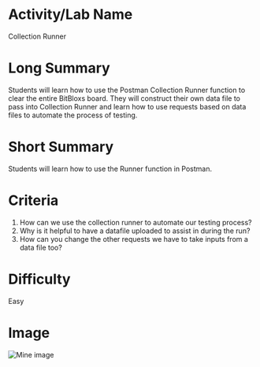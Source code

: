 # Activity/Lab Name

Collection Runner

# Long Summary

Students will learn how to use the Postman Collection Runner function to clear the entire BitBloxs board. They will construct their own data file to pass into Collection Runner and learn how to use requests based on data files to automate the process of testing.

# Short Summary

Students will learn how to use the Runner function in Postman.

# Criteria

1. How can we use the collection runner to automate our testing process?
2. Why is it helpful to have a datafile uploaded to assist in during the run?
3. How can you change the other requests we have to take inputs from a data file too?

# Difficulty

Easy

# Image
![Mine image](https://images.pexels.com/photos/171198/pexels-photo-171198.jpeg?auto=compress&cs=tinysrgb&dpr=3&h=750&w=1260)